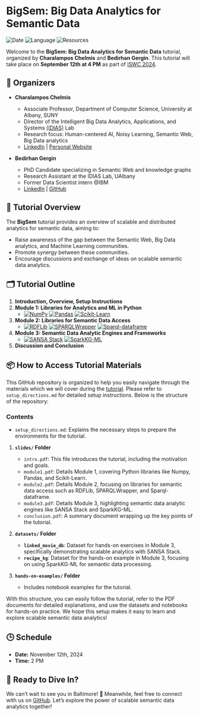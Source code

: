 # BigSem: Big Data Analytics for Semantic Data

![Date](https://img.shields.io/badge/Date-November%2012th%2C%202024-blue)
![Language](https://img.shields.io/badge/Language-Python%20%7C%20Scala-blueviolet)
![Resources](https://img.shields.io/badge/Resources-GitHub-lightgrey)

Welcome to the **BigSem: Big Data Analytics for Semantic Data** tutorial, organized by **Charalampos Chelmis** and **Bedirhan Gergin**. This tutorial will take place on **September 12th at 4 PM** as part of [ISWC 2024](https://iswc2024.semanticweb.org/).

## 📢 Organizers

- **Charalampos Chelmis**
  - Associate Professor, Department of Computer Science, University at Albany, SUNY
  - Director of the Intelligent Big Data Analytics, Applications, and Systems [(IDIAS)](https://www.cs.albany.edu/~cchelmis/ideaslab.html) Lab
  - Research focus: Human-centered AI, Noisy Learning, Semantic Web, Big Data analytics
  - [LinkedIn](https://www.linkedin.com/in/chelmischaralampos/) | [Personal Website](https://www.cs.albany.edu/~cchelmis/)

- **Bedirhan Gergin**
  - PhD Candidate specializing in Semantic Web and knowledge graphs
  - Research Assistant at the IDIAS Lab, UAlbany
  - Former Data Scientist intern @IBM
  - [LinkedIn](http://www.linkedin.com/in/bedirhangergin) | [GitHub](https://github.com/bedirhangergin/bedirhangergin)

## 🎯 Tutorial Overview
The **BigSem** tutorial provides an overview of scalable and distributed analytics for semantic data, aiming to:

- Raise awareness of the gap between the Semantic Web, Big Data analytics, and Machine Learning communities.
- Promote synergy between these communities.
- Encourage discussions and exchange of ideas on scalable semantic data analytics.

## 🗂️ Tutorial Outline
1. **Introduction, Overview, Setup Instructions**
2. **Module 1: Libraries for Analytics and ML in Python**
   - [![NumPy](https://img.shields.io/badge/NumPy-013243?style=flat&logo=numpy&logoColor=white)](https://numpy.org/)
     [![Pandas](https://img.shields.io/badge/Pandas-150458?style=flat&logo=pandas&logoColor=white)](https://pandas.pydata.org/)
     [![Scikit-Learn](https://img.shields.io/badge/Scikit--Learn-F7931E?style=flat&logo=scikit-learn&logoColor=white)](https://scikit-learn.org/)
3. **Module 2: Libraries for Semantic Data Access**
   - [![RDFLib](https://img.shields.io/badge/RDFLib-004466?style=flat&logo=semantic-web&logoColor=white)](https://rdflib.readthedocs.io/)
     [![SPARQLWrapper](https://img.shields.io/badge/SPARQLWrapper-0A66C2?style=flat&logo=sparql&logoColor=white)](https://rdflib.github.io/sparqlwrapper/)
     [![Sparql-dataframe](https://img.shields.io/badge/Sparql--DataFrame-00BFFF?style=flat&logo=data&logoColor=white)](https://github.com/lawlesst/sparql-dataframe)
4. **Module 3: Semantic Data Analytic Engines and Frameworks**
   - [![SANSA Stack](https://img.shields.io/badge/SANSA--Stack-FFA500?style=flat&logo=apache-spark&logoColor=white)](https://sansa-stack.github.io/)
     [![SparkKG-ML](https://img.shields.io/badge/SparkKG--ML-FF5722?style=flat&logo=big-data&logoColor=white)](https://github.com/IDIASLab/SparkKG-ML)
5. **Discussion and Conclusion**

## 📦 How to Access Tutorial Materials

This GitHub repository is organized to help you easily navigate through the materials which we will cover during the [tutorial](https://www.cs.albany.edu/~cchelmis/tutorials/iswc/2024/). Please refer to `setup_directions.md` for detailed setup instructions. Below is the structure of the repository:

### Contents

- `setup_directions.md`: Explains the necessary steps to prepare the environments for the tutorial.

1. **`slides/` Folder**
   - `intro.pdf`: This file introduces the tutorial, including the motivation and goals.
   - `module1.pdf`: Details Module 1, covering Python libraries like Numpy, Pandas, and Scikit-Learn.
   - `module2.pdf`: Details Module 2, focusing on libraries for semantic data access such as RDFLib, SPARQLWrapper, and Sparql-dataframe.
   - `module3.pdf`: Details Module 3, highlighting semantic data analytic engines like SANSA Stack and SparkKG-ML.
   - `conclusion.pdf`: A summary document wrapping up the key points of the tutorial.

3. **`datasets/` Folder**
   - **`linked_movie_db`**: Dataset for hands-on exercises in Module 3, specifically demonstrating scalable analytics with SANSA Stack.
   - **`recipe_kg`**: Dataset for the hands-on example in Module 3, focusing on using SparkKG-ML for semantic data processing.

4. **`hands-on-examples/` Folder**
   - Includes notebook examples for the tutorial.

With this structure, you can easily follow the tutorial, refer to the PDF documents for detailed explanations, and use the datasets and notebooks for hands-on practice. We hope this setup makes it easy to learn and explore scalable semantic data analytics!

## 🕒 Schedule

- **Date:** November 12th, 2024
- **Time:** 2 PM 

## 🎉 Ready to Dive In?

We can’t wait to see you in Baltimore! 🚀 Meanwhile, feel free to connect with us on [GitHub](https://github.com/IDIASLab). Let’s explore the power of scalable semantic data analytics together!
